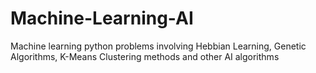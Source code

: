 # Machine-Learning-AI
Machine learning python problems involving Hebbian Learning, Genetic Algorithms, K-Means Clustering methods and other AI algorithms

